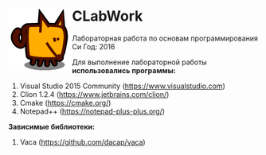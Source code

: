
<div>
	<p><img src="LogoWork.bmp" align="left"><h1><span>CLabWork</h1></p>
</div>  
Лабораторная работа по основам программирования Си  
  Год: 2016   
      
   


Для выполнение лабораторной работы **использовались программы:**

1. Visual Studio 2015 Community (https://www.visualstudio.com)
2. Clion 1.2.4  (https://www.jetbrains.com/clion/)
3. Cmake (https://cmake.org/) 
4. Notepad++ (https://notepad-plus-plus.org/) 

**Зависимые библиотеки:**

1. Vaca (https://github.com/dacap/vaca) 

